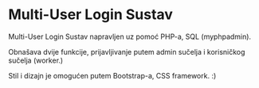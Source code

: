 <h1>Multi-User Login Sustav</h1>

<p>Multi-User Login Sustav napravljen uz pomoć PHP-a, SQL (myphpadmin).</p>
<p>Obnašava dvije funkcije, prijavljivanje putem admin sučelja i korisničkog sučelja (worker.)</p>
<p>Stil i dizajn je omogućen putem Bootstrap-a, CSS framework. :)</p>
